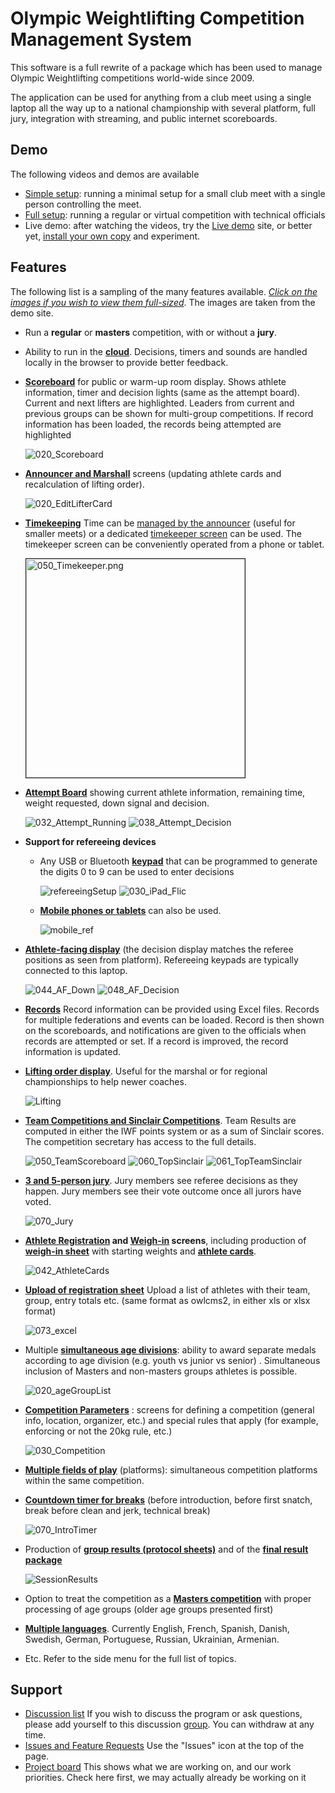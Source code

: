 # Olympic Weightlifting Competition Management System 

This software is a full rewrite of a package which has been used to manage Olympic Weightlifting competitions world-wide since 2009.

The application can be used for anything from a club meet using a single laptop all the way up to a national championship with several platform, full jury, integration with streaming, and public internet scoreboards.

## Demo

The following videos and demos are available

- [Simple setup](Demo1): running a minimal setup for a small club meet with a single person controlling the meet.
- [Full setup](Demo2): running a regular or virtual competition with technical officials
- Live demo: after watching the videos, try the [Live demo](Demo3) site, or better yet, [install your own copy](installationOverview) and experiment.

## Features

The following list is a sampling of the many features available.  <u>*Click on the images if you wish to view them full-sized*</u>.  The images are taken from the demo site.

- Run a **regular** or **masters** competition, with or without a **jury**.

- Ability to run in the [**cloud**](EquipmentSetup#cloud-access-over-the-internet).  Decisions, timers and sounds are handled locally in the browser to provide better feedback.

- **[Scoreboard](Displays#scoreboard)** for public or warm-up room display.  Shows athlete information, timer and decision lights (same as the attempt board). Current and next lifters are highlighted.  Leaders from current and previous groups can be shown for multi-group competitions.  If record information has been loaded, the records being attempted are highlighted

    ![020_Scoreboard](img/Records/records.png ':size=700')

- [**Announcer and Marshall**](Announcing) screens (updating athlete cards and recalculation of lifting order).  

  ![020_EditLifterCard](img/Lifting/020_EditLifterCard.png  ':size=350')

- [**Timekeeping**](Announcing#Starting_the_clock) Time can be [managed by the announcer](Announcing#Starting-the-clock)  (useful for smaller meets) or a dedicated [timekeeper screen](Announcing#Timekeeper) can be used. The timekeeper screen can be conveniently operated from a phone or tablet.

  <img src="img/Lifting/050_Timekeeper.png" alt="050_Timekeeper.png" width=350 style="border-style:solid; border-width: thin" />

- **[Attempt Board](Displays#attempt-board)** showing current athlete information, remaining time, weight requested, down signal and decision.

  ![032_Attempt_Running](img/Displays/032_Attempt_Running.png ':size=350' )  ![038_Attempt_Decision](img/Displays/038_Attempt_Decision.png ':size=350') 

- **Support for refereeing devices**
  
  - Any USB or Bluetooth [**keypad**](Refereeing#usb-or-bluetooth-keypads) that can be programmed to generate the digits 0 to 9 can be used to enter decisions
  
    ![refereeingSetup](img/equipment/refereeingSetup.jpg ':size=350')  ![030_iPad_Flic](img/Refereeing/030_iPad_Flic.jpg ':size=350')
  
  - [**Mobile phones or tablets**](Refereeing#mobile-device-refereeing) can also be used.
  
    ![mobile_ref](img/Refereeing/mobile_ref.png  ':size=350')
  
- **[Athlete-facing display](Displays#attempt-board)** (the decision display matches the referee positions as seen from platform). Refereeing keypads are typically connected to this laptop.

  ![044_AF_Down](img/Displays/044_AF_Down.png ':size=350') ![048_AF_Decision](img/Displays/048_AF_Decision.png ':size=350')

-  **[Records](Records)**  Record information can be provided using Excel files. Records for multiple federations and events can be loaded.  Record is then shown on the scoreboards, and notifications are given to the officials when records are attempted or set.  If a record is improved, the record information is updated.

-  **[Lifting order display](Displays#lifting-order)**. Useful for the marshal or for regional championships to help newer coaches.

    ![Lifting](img/Displays/025_LiftingOrder.png  ':size=350')
    
- [**Team Competitions and Sinclair Competitions**](Displays#Top-Teams-Scoreboard).  Team Results are computed in either the IWF points system or as a sum of Sinclair scores. The competition secretary has access to the full details.

    ![050_TeamScoreboard](img/Displays/050_TeamScoreboard.png ':size=350')
    ![060_TopSinclair](img/Displays/060_TopSinclair.png ':size=350')
    ![061_TopTeamSinclair](img/Displays/061_TopTeamSinclair.png ':size=350')

- [**3 and 5-person jury**](Refereeing#jury).  Jury members see referee decisions as they happen. Jury members see their vote outcome once all jurors have voted. 

  ![070_Jury](img/Refereeing/070_Jury.png  ':size=350')

- **[Athlete Registration](Registration) and [Weigh-in](WeighIn) screens**, including production of **[weigh-in sheet](WeighIn#starting-weight-sheet)** with starting weights and **[athlete cards](WeighIn#athlete-cards)**.

  ![042_AthleteCards](img/WeighIn/042_AthleteCards.png ':size=350')

- [**Upload of registration sheet**](Registration#uploading-a-list-of-athletes) Upload a list of athletes with their team, group, entry totals etc. (same format as owlcms2, in either xls or xlsx format)

  ![073_excel](img/Preparation/073_excel.png ':size=350')

- Multiple **[simultaneous age divisions](Preparation#defining-age-divisions-and-categories)**: ability to award separate medals according to age division (e.g. youth vs junior vs senior) .  Simultaneous inclusion of Masters and non-masters groups athletes is possible.

   ![020_ageGroupList](img/Categories/020_ageGroupList.png ':size=350')

- [**Competition Parameters**](Preparation#competition-information) :  screens for defining a competition (general info, location, organizer, etc.) and special rules that apply (for example, enforcing or not the 20kg rule, etc.)

  ![030_Competition](img/Preparation/030_Competition.png ':size=350')

- **[Multiple fields of play](Preparation#defining-fields-of-play-platforms)** (platforms): simultaneous competition platforms within the same competition.

- **[Countdown timer for breaks](Announcing#breaks)** (before introduction, before first snatch, break before clean and jerk, technical break)

  ![070_IntroTimer](img/Displays/070_IntroTimer.png ':size=350')
  
- Production of **[group results (protocol sheets)](Documents#group-results)** and of the **[final result package](Documents#competition-package)**

  ![SessionResults](img/Documents/SessionResults.png  ':size=350')
  
- Option to treat the competition as a **[Masters competition](Preparation#masters)** with proper processing of age groups (older age groups presented first)

- [**Multiple languages**](Preparation#display-language). Currently English, French, Spanish, Danish, Swedish, German, Portuguese, Russian, Ukrainian, Armenian.

- Etc.  Refer to the side menu for the full list of topics.

## Support

- [Discussion list](https://groups.google.com/forum/#!forum/owlcms)  If you wish to discuss the program or ask questions, please add yourself to this discussion [group](https://groups.google.com/forum/#!forum/owlcms).  You can withdraw at any time.
- [Issues and Feature Requests](https://github.com/jflamy/owlcms4/projects/1)  Use the "Issues" icon at the top of the page.
- [Project board](https://github.com/jflamy/owlcms4/projects/1) This shows what we are working on, and our work priorities.  Check here first, we may actually already be working on it